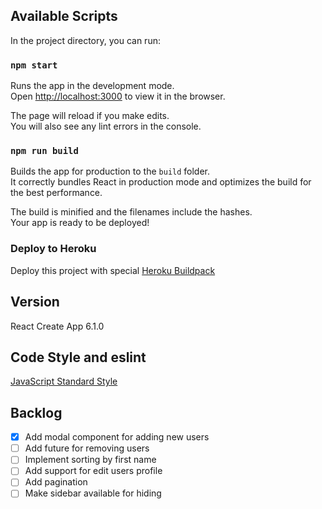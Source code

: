 ## Available Scripts

In the project directory, you can run:

### `npm start`

Runs the app in the development mode.<br>
Open [http://localhost:3000](http://localhost:3000) to view it in the browser.

The page will reload if you make edits.<br>
You will also see any lint errors in the console.

### `npm run build`

Builds the app for production to the `build` folder.<br>
It correctly bundles React in production mode and optimizes the build for the best performance.

The build is minified and the filenames include the hashes.<br>
Your app is ready to be deployed!


### Deploy to Heroku

Deploy this project with special [Heroku Buildpack](https://github.com/mars/create-react-app-buildpack)


## Version
React Create App 6.1.0


## Code Style and eslint
[JavaScript Standard Style](https://www.npmjs.com/package/eslint-config-standard-react)


## Backlog

- [x]  Add modal component for adding new users
- [ ]  Add future for removing users
- [ ]  Implement sorting by first name
- [ ]  Add support for edit users profile
- [ ]  Add pagination
- [ ]  Make sidebar available for hiding
